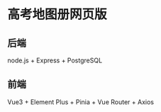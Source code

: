 # 高考地图册网页版
## 后端
node.js + Express + PostgreSQL
## 前端
Vue3 + Element Plus + Pinia + Vue Router + Axios